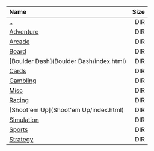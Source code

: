 |Name|Size|
|:---|---:|
|[..](../index.html)|DIR|
|[Adventure](Adventure/index.html)|DIR|
|[Arcade](Arcade/index.html)|DIR|
|[Board](Board/index.html)|DIR|
|[Boulder Dash](Boulder Dash/index.html)|DIR|
|[Cards](Cards/index.html)|DIR|
|[Gambling](Gambling/index.html)|DIR|
|[Misc](Misc/index.html)|DIR|
|[Racing](Racing/index.html)|DIR|
|[Shoot'em Up](Shoot'em Up/index.html)|DIR|
|[Simulation](Simulation/index.html)|DIR|
|[Sports](Sports/index.html)|DIR|
|[Strategy](Strategy/index.html)|DIR|
